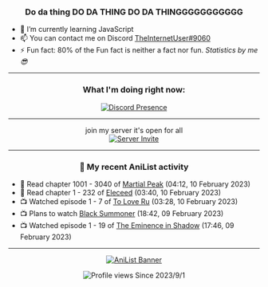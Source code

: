 <div align="center">

### Do da thing DO DA THING DO DA THINGGGGGGGGGGG
</div>

- 🌱 I’m currently learning JavaScript
- 📫 You can contact me on Discord [TheInternetUser#9060](https://discord.com/users/534117072796385300)
- ⚡ Fun fact: 80% of the Fun fact is neither a fact nor fun. _Statistics by me 😎_
<hr>

<div align="center">

### What I'm doing right now:
[![Discord Presence](https://lanyard.cnrad.dev/api/534117072796385300)](https://discord.com/users/534117072796385300)
<hr>

join my server it's open for all <br>
[![Server Invite](https://invidget.switchblade.xyz/bfYgVHxrSs)](https://discord.gg/bfYgVHxrSs)

<hr>
  
### 🌸 My recent AniList activity

</div>

<!-- ANILIST_ACTIVITY:start -->

-   📖 Read chapter 1001 - 3040 of [Martial Peak](https://anilist.co/manga/104494) (04:12, 10 February 2023)
-   📖 Read chapter 1 - 232 of [Eleceed](https://anilist.co/manga/106929) (03:40, 10 February 2023)
-   📺 Watched episode 1 - 7 of [To Love Ru](https://anilist.co/anime/3455) (03:28, 10 February 2023)
-   📺 Plans to watch [Black Summoner](https://anilist.co/anime/145260) (18:42, 09 February 2023)
-   📺 Watched episode 1 - 19 of [The Eminence in Shadow](https://anilist.co/anime/130298) (17:46, 09 February 2023)

<!-- ANILIST_ACTIVITY:end -->
<hr>

<div align="center">

[![AniList Banner](https://img.anili.st/User/929966)](https://anilist.co/user/TheInternetUser)

![Profile views](https://gpvc.arturio.dev/TheInternetUse7) Since 2023/9/1

</div>

